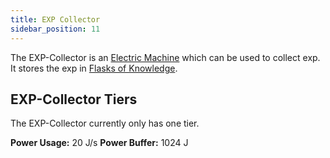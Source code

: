 ```yaml
---
title: EXP Collector
sidebar_position: 11
---
```


The EXP-Collector is an [Electric Machine](Electric-Machines) which can be used to collect exp.  
It stores the exp in [Flasks of Knowledge](Flask-of-Knowledge).

## EXP-Collector Tiers

The EXP-Collector currently only has one tier.

**Power Usage:** 20 J/s
**Power Buffer:** 1024 J
